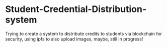 # Student-Credential-Distribution-system
Trying to create a system to distribute credits to students via blockchain for security, using ipfs to also upload images, maybe, still in progress!
